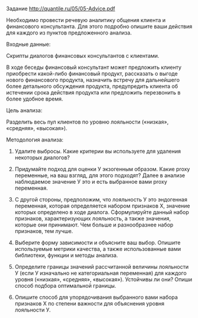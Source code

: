 Задание   http://quantile.ru/05/05-Advice.pdf

Необходимо провести речевую аналитику общения клиента и финансового консультанта. Для этого подробно опишите ваши действия для каждого из пунктов предложенного анализа.

Входные данные:

Скрипты диалогов финансовых консультантов с клиентами.

В ходе беседы финансовый консультант может предложить клиенту приобрести какой-либо финансовый продукт, рассказать о выгоде нового финансового продукта, назначить встречу для дальнейшего более детального обсуждения продукта, предупредить клиента об истечении срока действия продукта или предложить перезвонить в более удобное время.

Цель анализа:

Разделить весь пул клиентов по уровню лояльности («низкая», «средняя», «высокая»).

Методология анализа:

1) Удалите выбросы. Какие критерии вы используете для удаления некоторых диалогов?

2) Придумайте подход для оценки У экзогенным образом. Какие proxy переменные, на ваш взгляд, для этого подходят? Далее в анализе наблюдаемое значение У это и есть выбранное вами proxy переменная.

3) С другой стороны, предположим, что лояльность У это эндогенная переменная, которая определяется набором признаков Х, значение которых определено в ходе диалога. Сформулируйте данный набор признаков, характеризующих лояльность, а также значения, которые они принимают. Чем больше и разнообразнее набор признаков, тем лучше.

4) Выберите форму зависимости и объясните ваш выбор. Опишите используемые метрики качества, а также использованные вами библиотеки, функции и методы анализа.

5) Определите границы значений рассчитанной величины лояльности У (если У изначально не категориальная переменная) для каждого уровня («низкая», «средняя», «высокая»). Устойчивы ли они? Опиши способ подбора оптимальной границы.

6) Опишите способ для упорядочивания выбранного вами набора признаков Х по степени важности для объяснения уровня лояльности У.
